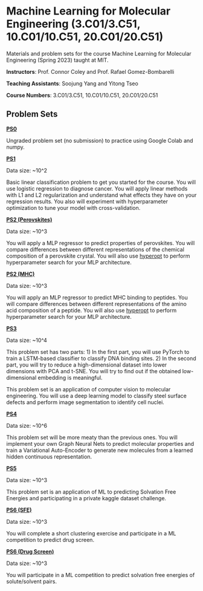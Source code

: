 # Machine Learning for Molecular Engineering (3.C01/3.C51, 10.C01/10.C51, 20.C01/20.C51)

Materials and problem sets for the course Machine Learning for Molecular Engineering (Spring 2023) taught at MIT.

**Instructors**: Prof. Connor Coley and Prof. Rafael Gomez-Bombarelli 

**Teaching Assistants**: Soojung Yang and Yitong Tseo

**Course Numbers**: 3.C01/3.C51, 10.C01/10.C51, 20.C01/20.C51

## Problem Sets

[**PS0**](https://github.com/YitongTseo/ML4MolEng_Spring2023/blob/main/psets/ps0/MLMOL_Spring_2023_PS0.pdf)

Ungraded problem set (no submission) to practice using Google Colab and numpy.

[**PS1**](https://github.com/YitongTseo/ML4MolEng_Spring2023/blob/main/psets/ps1/MLMOL_Spring_2023_PS1.pdf)

Data size: ~10^2

Basic linear classification problem to get you started for the course. You will use logistic regression to diagnose cancer. You will apply linear methods with L1 and L2 regularization and understand what effects they have on your regression results. You also will experiment with hyperparameter optimization to tune your model with cross-validation.

[**PS2 (Perovskites)**](https://github.com/YitongTseo/ML4MolEng_Spring2023/blob/master/psets/ps2-perov/MLMOL_Spring_2023_PS2_Perovskites.pdf) 

Data size: ~10^3

You will apply a MLP regressor to predict properties of perovskites. You will compare differences between different representations of the chemical composition of a perovskite crystal. You will also use [hyperopt](https://github.com/hyperopt/hyperopt) to perform hyperparameter search for your MLP architecture.

[**PS2 (MHC)**](https://github.com/YitongTseo/ML4MolEng_Spring2023/blob/master/psets/ps2-MHC/MLMOL_Spring_2023_PS2_MHC.pdf)

Data size: ~10^3

You will apply an MLP regressor to predict MHC binding to peptides. You will compare differences between different representations of the amino acid composition of a peptide. You will also use [hyperopt](https://github.com/hyperopt/hyperopt) to perform hyperparameter search for your MLP architecture.

[**PS3**](https://github.com/YitongTseo/ML4MolEng_Spring2023/blob/master/psets/ps3/MLMOL_Spring_2023_PS3.pdf)

Data size: ~10^4

This problem set has two parts: 1) In the first part, you will use PyTorch to train a LSTM-based classifier to classify DNA binding sites. 2) In the second part, you will try to reduce a high-dimensional dataset into lower dimensions with PCA and t-SNE. You will try to find out if the obtained low-dimensional embedding is meaningful. 

This problem set is an application of computer vision to molecular engineering. You will use a deep learning model to classify steel surface defects and perform image segmentation to identify cell nuclei.

[**PS4**](https://github.com/YitongTseo/ML4MolEng_Spring2023/blob/master/psets/ps4/MLMOL_Spring_2023_PS4.pdf)

Data size: ~10^6

This problem set will be more meaty than the previous ones. You will implement your own Graph Neural Nets to predict molecular properties and train a Variational Auto-Encoder to generate new molecules from a learned hidden continuous representation.

[**PS5**](https://github.com/YitongTseo/ML4MolEng_Spring2023/blob/master/psets/ps5/MLMOL_Spring_2023_PS5.pdf)

Data size: ~10^3

This problem set is an application of ML to predicting Solvation Free Energies and participating in a private kaggle dataset challenge.

[**PS6 (SFE)**](https://github.com/YitongTseo/ML4MolEng_Spring2023/blob/master/psets/ps6-sfe/MLMOL_Spring_2023_PS6__SFE.pdf)

Data size: ~10^3

You will complete a short clustering exercise and participate in a ML competition to predict drug screen.

[**PS6 (Drug Screen)**](https://github.com/YitongTseo/ML4MolEng_Spring2023/blob/master/psets/ps6-drug-screen/MLMOL_Spring_2023_PS6__Drug_Screen_.pdf)

Data size: ~10^3

You will participate in a ML competition to predict solvation free energies of solute/solvent pairs.
